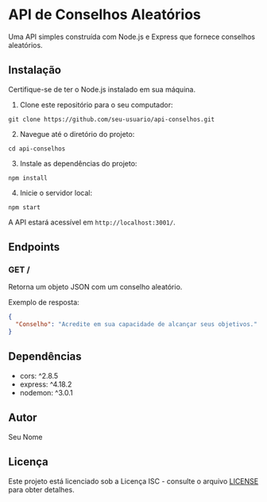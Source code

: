
# API de Conselhos Aleatórios

Uma API simples construída com Node.js e Express que fornece conselhos aleatórios.

## Instalação

Certifique-se de ter o Node.js instalado em sua máquina.

1. Clone este repositório para o seu computador:
```
git clone https://github.com/seu-usuario/api-conselhos.git
```

2. Navegue até o diretório do projeto:
```
cd api-conselhos
```

3. Instale as dependências do projeto:
```
npm install
```

4. Inicie o servidor local:
```
npm start
```

A API estará acessível em `http://localhost:3001/`.

## Endpoints

### GET /

Retorna um objeto JSON com um conselho aleatório.

Exemplo de resposta:
```json
{
  "Conselho": "Acredite em sua capacidade de alcançar seus objetivos."
}
```

## Dependências

- cors: ^2.8.5
- express: ^4.18.2
- nodemon: ^3.0.1

## Autor

Seu Nome

## Licença

Este projeto está licenciado sob a Licença ISC - consulte o arquivo [LICENSE](LICENSE) para obter detalhes.


